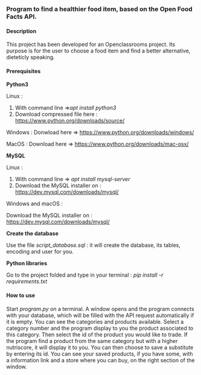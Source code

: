 ### **Program to find a healthier food item, based on the Open Food Facts API.**

#### **Description**


This project has been developed for an Openclassrooms project.
Its purpose is for the user to choose a food item and find a better alternative, dieteticly speaking.


#### Prerequisites

**Python3**  

Linux : 
1) With command line =>_apt install python3_
2) Download compressed file here : https://www.python.org/downloads/source/ 

Windows : Donwload here => https://www.python.org/downloads/windows/

MacOS : Download here => https://www.python.org/downloads/mac-osx/

**MySQL**

Linux : 

1) With command line => _apt install mysql-server_
2) Download the MySQL installer on : https://dev.mysql.com/downloads/mysql/

Windows and macOS :

Download the MySQL installer on : https://dev.mysql.com/downloads/mysql/

**Create the database**

Use the file _script_database.sql_ : it will create the database, its tables, 
encoding and user for you.

**Python libraries**

Go to the project folded and type in your terminal : _pip install -r requirements.txt_


#### How to use

Start _program.py_ on a terminal. A window opens and the program connects with your database, which will be
filled with the API request automatically if it is empty.
You can see the categories and products available.
Select a category number and the program display to you the product associated to this
category.
Then select the id of the product you would like to trade.
If the program find a product from the same category but with a higher nutriscore,
it will display it to you.
You can then choose to save a substitute by entering its id.
You can see your saved products, if you have some,  with a information link and a 
store where you can buy, on the right section of the window.




